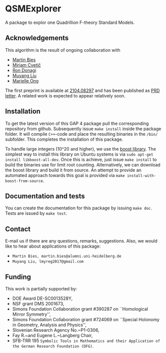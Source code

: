 # QSMExplorer
A package to explor one Quadrillion F-theory Standard Models.

## Acknowledgements

This algorithm is the result of ongoing collaboration with
* [Martin Bies](https://martinbies.github.io/)
* [Mirjam Cvetič](https://live-sas-physics.pantheon.sas.upenn.edu/people/standing-faculty/mirjam-cvetic)
* [Ron Donagi](https://www.math.upenn.edu/people/ron-donagi)
* [Muyang Liu](https://www.sas.upenn.edu/heptheory/node/392)
* [Marielle Ong](https://sites.google.com/site/marielleongswebpage/)

The first preprint is available at [2104.08297](https://arxiv.org/pdf/2104.08297.pdf) and has been published as [PRD letter](https://journals.aps.org/prd/abstract/10.1103/PhysRevD.104.L061903). A related work is expected to appear relatively soon.


## Installation

To get the latest version of this GAP 4 package pull the corresponding repository from github. Subsequently issue `make install` inside the package folder. It will compile `C++`-code and place the resulting binaries in the `/bin/` subfolder. This completes the installation of this package.

To handle large integers (10^20 and higher), we use the [boost library](https://www.boost.org/). The simplest way to install this library on Ubuntu systems is via `sudo apt-get install libboost-all-dev`. Once this is achieve, just issue `make install` to build the binaries use for limit root counting. Alternatively, we can download the boost library and build it from source. An attempt to provide an automated approach towards this goal is provided via `make install-with-boost-from-source`.

## Documentation and tests

You can create the documentation for this package by issuing `make doc`. Tests are issued by `make test`.


## Contact

E-mail us if there are any questions, remarks, suggestions. Also, we would like to hear about applications of this package:
- `Martin Bies, martin.bies@alumni.uni-heidelberg.de`
- `Muyang Liu, lmyreg2017@gmail.com`


## Funding

This work is partially supported by:
- DOE Award DE-SC0013528Y,
- NSF grant DMS 2001673,
- Simons Foundation Collaboration grant #390287 on ``Homological Mirror Symmetry'',
- Simons Foundation Collaboration grant #724069 on ``Special Holonomy in Geometry, Analysis and Physics'',
- Slovenian Research Agency No.~P1-0306,
- Fay R.~and Eugene L.~Langberg Chair,
- SFB-TRR 195 ``Symbolic Tools in Mathematics and their Application of the German Research Foundation (DFG)``.
